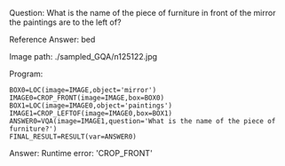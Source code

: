 Question: What is the name of the piece of furniture in front of the mirror the paintings are to the left of?

Reference Answer: bed

Image path: ./sampled_GQA/n125122.jpg

Program:

```
BOX0=LOC(image=IMAGE,object='mirror')
IMAGE0=CROP_FRONT(image=IMAGE,box=BOX0)
BOX1=LOC(image=IMAGE0,object='paintings')
IMAGE1=CROP_LEFTOF(image=IMAGE0,box=BOX1)
ANSWER0=VQA(image=IMAGE1,question='What is the name of the piece of furniture?')
FINAL_RESULT=RESULT(var=ANSWER0)
```
Answer: Runtime error: 'CROP_FRONT'

